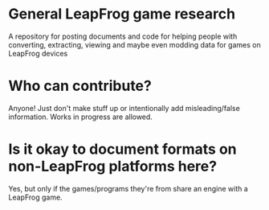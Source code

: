 # General LeapFrog game research
A repository for posting documents and code for helping people with converting, extracting, viewing and maybe even modding data for games on LeapFrog devices

# Who can contribute?
Anyone! Just don't make stuff up or intentionally add misleading/false information. Works in progress are allowed.

# Is it okay to document formats on non-LeapFrog platforms here?
Yes, but only if the games/programs they're from share an engine with a LeapFrog game.
